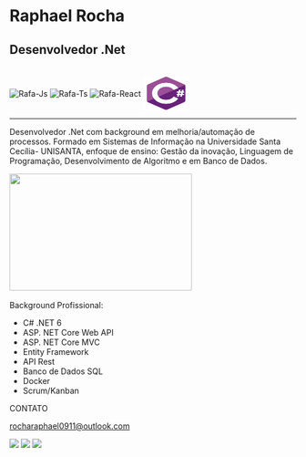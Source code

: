 # Raphael Rocha 
## Desenvolvedor .Net


 
 <div style="margin: auto" ><br>
  <img align="center" alt="Rafa-Js" height="60" width="80" src="https://cdn.jsdelivr.net/gh/devicons/devicon/icons/docker/docker-plain-wordmark.svg">
  <img align="center" alt="Rafa-Ts" height="60" width="80" src="https://cdn.jsdelivr.net/gh/devicons/devicon/icons/azure/azure-original.svg">
  <img align="center" alt="Rafa-React" height="60" width="80" src="https://cdn.jsdelivr.net/gh/devicons/devicon/icons/dotnetcore/dotnetcore-original.svg">
  <img align="center" alt="Rafa-Csharp" height="60" width="80" src="https://raw.githubusercontent.com/devicons/devicon/master/icons/csharp/csharp-original.svg">
</div>
 
---------------------------------------------------------------------------------------
 
Desenvolvedor .Net com background em melhoria/automação de processos. Formado em Sistemas de Informação na Universidade Santa Cecília- UNISANTA, enfoque de ensino: Gestão da inovação, Linguagem de Programação, Desenvolvimento de Algoritmo e em Banco de Dados.
  
<img  src="https://media.giphy.com/media/iIqmM5tTjmpOB9mpbn/giphy.gif" width="320" height="205">
  
 Background Profissional:
- C# .NET 6
- ASP. NET Core Web API
- ASP. NET Core MVC
- Entity Framework
- API Rest
- Banco de Dados SQL
- Docker
- Scrum/Kanban

 
 CONTATO
 
 rocharaphael0911@outlook.com
 <div> 
  <a href = "mailto:rocharaphael0911@outlook.com"><img src="https://img.shields.io/badge/Microsoft_Outlook-0078D4?style=for-the-badge&logo=microsoft-outlook&logoColor=white" target="_blank"></a>
  <a href="https://www.linkedin.com/in/raphael-rocha-dev/" target="_blank"><img src="https://img.shields.io/badge/-LinkedIn-%230077B5?style=for-the-badge&logo=linkedin&logoColor=white" target="_blank"></a> 
  <a href="https://api.whatsapp.com/send?phone=5513981500006" target="_blank"><img src="https://img.shields.io/badge/WhatsApp-25D366?style=for-the-badge&logo=whatsapp&logoColor=white" target="_blank"></a> 
 
</div>
 
